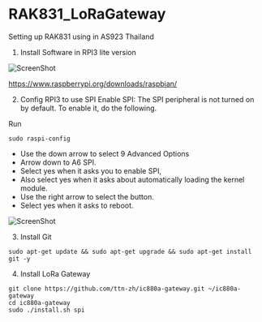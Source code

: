 # RAK831_LoRaGateway
Setting up RAK831 using in AS923 Thailand  

1) Install Software in RPI3 lite version

![ScreenShot](https://cdn.instructables.com/FQT/00JT/J1GOYEID/FQT00JTJ1GOYEID.LARGE.jpg?auto=webp&crop=3:2)

https://www.raspberrypi.org/downloads/raspbian/


2) Config RPI3 to use SPI
Enable SPI:
The SPI peripheral is not turned on by default. To enable it, do the following.

Run 
```
sudo raspi-config
```
- Use the down arrow to select 9 Advanced Options
- Arrow down to A6 SPI.
- Select yes when it asks you to enable SPI,
- Also select yes when it asks about automatically loading the kernel module.
- Use the right arrow to select the <Finish> button.
- Select yes when it asks to reboot.
  
![ScreenShot](https://hackster.imgix.net/uploads/attachments/351868/image_JTajpthsyS.png?auto=compress%2Cformat&w=680&h=510&fit=max)

3) Install Git
```
sudo apt-get update && sudo apt-get upgrade && sudo apt-get install git -y
```

4) Install LoRa Gateway
```
git clone https://github.com/ttn-zh/ic880a-gateway.git ~/ic880a-gateway
cd ic880a-gateway
sudo ./install.sh spi
```

